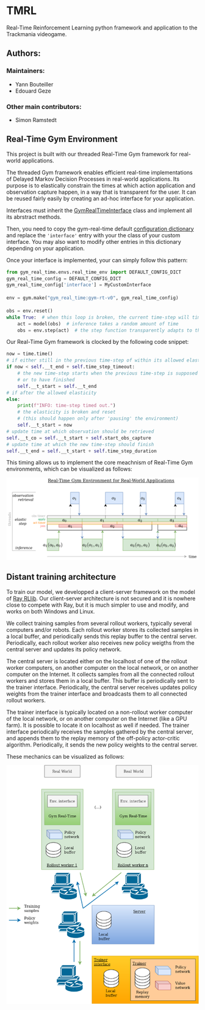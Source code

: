 # TMRL
Real-Time Reinforcement Learning python framework and application to the Trackmania videogame.

## Authors:
### Maintainers:
- Yann Bouteiller
- Edouard Geze

### Other main contributors:
- Simon Ramstedt

## Real-Time Gym Environment
This project is built with our threaded Real-Time Gym framework for real-world applications.

The threaded Gym framework enables efficient real-time implementations of Delayed Markov Decision Processes in real-world applications.
Its purpose is to elastically constrain the times at which action application and observation capture happen, in a way that is transparent for the user.
It can be reused fairly easily by creating an ad-hoc interface for your application.

Interfaces must inherit the [GymRealTimeInterface](https://github.com/yannbouteiller/tmrl/blob/875f7f78f58a1d08a32e7afe72ade751b667509d/gym-rt/gym_real_time/envs/real_time_env.py#L13) class and implement all its abrstract methods.

Then, you need to copy the gym-real-time default [configuration dictionary](https://github.com/yannbouteiller/tmrl/blob/875f7f78f58a1d08a32e7afe72ade751b667509d/gym-rt/gym_real_time/envs/real_time_env.py#L89) and replace the ``` 'interface' ``` entry with your the class of your custom interface. You may also want to modify other entries in this dictionary depending on your application.

Once your interface is implemented, your can simply follow this pattern:

```python
from gym_real_time.envs.real_time_env import DEFAULT_CONFIG_DICT
gym_real_time_config = DEFAULT_CONFIG_DICT
gym_real_time_config['interface'] = MyCustomInterface

env = gym.make("gym_real_time:gym-rt-v0", gym_real_time_config)

obs = env.reset()
while True:  # when this loop is broken, the current time-step will timeout
	act = model(obs)  # inference takes a random amount of time
	obs = env.step(act)  # the step function transparently adapts to this duration
```

Our Real-Time Gym framework is clocked by the following code snippet:
```python
now = time.time()
# if either still in the previous time-step of within its allowed elasticity
if now < self.__t_end + self.time_step_timeout:
	# the new time-step starts when the previous time-step is supposed to finish
	# or to have finished
	self.__t_start = self.__t_end
# if after the allowed elasticity
else:
	print(f"INFO: time-step timed out.")
	# the elasticity is broken and reset
	# (this should happen only after 'pausing' the environment)
	self.__t_start = now
# update time at which observation should be retrieved
self.__t_co = self.__t_start + self.start_obs_capture
# update time at which the new time-step should finish
self.__t_end = self.__t_start + self.time_step_duration
```

This timing allows us to implement the core meachnism of Real-Time Gym environments, which can be visualized as follows:

![Gym Real-Time Framework](figures/rt_gym_env.png "Gym Real-Time Framework")

## Distant training architecture

To train our model, we developped a client-server framework on the model of [Ray RLlib](https://docs.ray.io/en/latest/rllib.html).
Our client-server architecture is not secured and it is nowhere close to compete with Ray, but it is much simpler to use and modify, and works on both Windows and Linux.

We collect training samples from several rollout workers, typically several computers and/or robots.
Each rollout worker stores its collected samples in a local buffer, and periodically sends this replay buffer to the central server.
Periodically, each rollout worker also receives new policy weigths from the central server and updates its policy network.

The central server is located either on the localhost of one of the rollout worker computers, on another computer on the local network, or on another computer on the Internet.
It collects samples from all the connected rollout workers and stores them in a local buffer.
This buffer is periodically sent to the trainer interface.
Periodically, the central server receives updates policy weights from the trainer interface and broadcasts them to all connected rollout workers.

The trainer interface is typically located on a non-rollout worker computer of the local network, or on another computer on the Internet (like a GPU farm).
It is possible to locate it on localhost as well if needed.
The trainer interface periodically receives the samples gathered by the central server, and appends them to the replay memory of the off-policy actor-critic algorithm.
Periodically, it sends the new policy weights to the central server.

These mechanics can be visualized as follows:

![Networking architecture](figures/network_interface.png "Networking Architecture")
